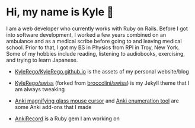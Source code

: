 # Hi, my name is Kyle 🔬

I am a web developer who currently works with Ruby on Rails. Before I got into software development, I worked a few years combined on an ambulance and as a medical scribe before going to and leaving medical school. Prior to that, I got my BS in Physics from RPI in Troy, New York. Some of my hobbies include reading, listening to audiobooks, exercising, and trying to learn Japanese.

- [KyleRego/KyleRego.github.io](https://github.com/KyleRego/KyleRego.github.io) is the assets of my personal website/blog

- [KyleRego/swiss](https://github.com/KyleRego/swiss) (forked from [broccolini/swiss](https://github.com/broccolini/swiss)) is my Jekyll theme that I am always tweaking

- [Anki magnifying glass mouse cursor](https://github.com/KyleRego/anki_magnifying_glass_mouse_cursor) and [Anki enumeration tool](https://github.com/KyleRego/anki_enumeration_tool) are some Anki add-ons that I made

- [AnkiRecord](https://github.com/KyleRego/anki_record) is a Ruby gem I am working on
